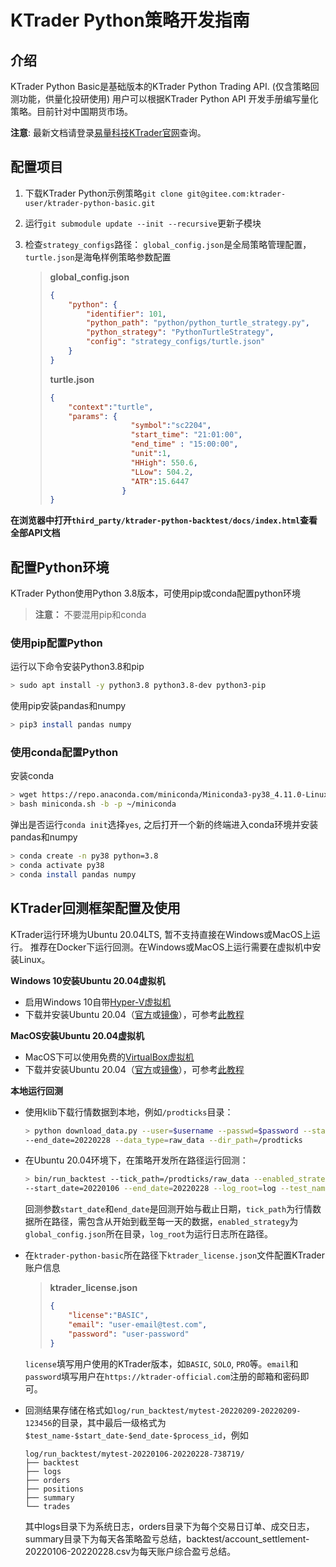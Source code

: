 # KTrader Python策略开发指南

## 介绍

KTrader Python Basic是基础版本的KTrader Python Trading API. (仅含策略回测功能，供量化投研使用)
用户可以根据KTrader Python API 开发手册编写量化策略。目前针对中国期货市场。

**注意**: 最新文档请登录[易量科技KTrader官网](https://ktrader-official.com)查询。

## 配置项目

1. 下载KTrader Python示例策略`git clone git@gitee.com:ktrader-user/ktrader-python-basic.git`
1. 运行`git submodule update --init --recursive`更新子模块
1. 检查`strategy_configs`路径： `global_config.json`是全局策略管理配置，`turtle.json`是海龟样例策略参数配置

    > **global_config.json**
    > ```json
    > {
    >     "python": {
    >         "identifier": 101,
    >         "python_path": "python/python_turtle_strategy.py",
    >         "python_strategy": "PythonTurtleStrategy",
    >         "config": "strategy_configs/turtle.json"
    >     }
    > }
    > ```
    > **turtle.json**
    > ```json
    > {
    >     "context":"turtle",
    >     "params": {
    >                   "symbol":"sc2204",
    >                   "start_time": "21:01:00",
    >                   "end_time" : "15:00:00",
    >                   "unit":1,
    >                   "HHigh": 550.6,
    >                   "LLow": 504.2,
    >                   "ATR":15.6447
    >                 }
    > }
    > ```

**在浏览器中打开`third_party/ktrader-python-backtest/docs/index.html`查看全部API文档**

## 配置Python环境

KTrader Python使用Python 3.8版本，可使用pip或conda配置python环境

> **注意：** 不要混用pip和conda

### 使用pip配置Python
运行以下命令安装Python3.8和pip
```bash
> sudo apt install -y python3.8 python3.8-dev python3-pip
```

使用pip安装pandas和numpy

```bash
> pip3 install pandas numpy
```

### 使用conda配置Python
安装conda
```bash
> wget https://repo.anaconda.com/miniconda/Miniconda3-py38_4.11.0-Linux-x86_64.sh -O ~/miniconda.sh
> bash miniconda.sh -b -p ~/miniconda
```

弹出是否运行`conda init`选择`yes`, 之后打开一个新的终端进入conda环境并安装pandas和numpy

```bash
> conda create -n py38 python=3.8
> conda activate py38
> conda install pandas numpy
```

## KTrader回测框架配置及使用
KTrader运行环境为Ubuntu 20.04LTS, 暂不支持直接在Windows或MacOS上运行。
推荐在Docker下运行回测。在Windows或MacOS上运行需要在虚拟机中安装Linux。

**Windows 10安装Ubuntu 20.04虚拟机**
 * 启用Windows 10自带[Hyper-V虚拟机](https://docs.microsoft.com/zh-cn/virtualization/hyper-v-on-windows/quick-start/enable-hyper-v)
 * 下载并安装Ubuntu 20.04（[官方](https://releases.ubuntu.com/20.04/ubuntu-20.04.4-desktop-amd64.iso)或[镜像](https://mirrors.tuna.tsinghua.edu.cn/ubuntu-releases/20.04/ubuntu-20.04.4-desktop-amd64.iso)），可参考[此教程](https://blog.csdn.net/ZChen1996/article/details/106042635)

**MacOS安装Ubuntu 20.04虚拟机**
* MacOS下可以使用免费的[VirtualBox虚拟机](https://download.virtualbox.org/virtualbox/6.1.34/VirtualBox-6.1.34-150636-OSX.dmg)
* 下载并安装Ubuntu 20.04（[官方](https://releases.ubuntu.com/20.04/ubuntu-20.04.4-desktop-amd64.iso)或[镜像](https://mirrors.tuna.tsinghua.edu.cn/ubuntu-releases/20.04/ubuntu-20.04.4-desktop-amd64.iso)），可参考[此教程](https://www.jianshu.com/p/fedcf6c98ba0)

**本地运行回测**
 * 使用klib下载行情数据到本地，例如`/prodticks`目录：
	```bash
	> python download_data.py --user=$username --passwd=$password --start_date=20220101 \
    --end_date=20220228 --data_type=raw_data --dir_path=/prodticks
	```
 * 在Ubuntu 20.04环境下，在策略开发所在路径运行回测：
	```bash
	> bin/run_backtest --tick_path=/prodticks/raw_data --enabled_strategy=strategy_configs \
	--start_date=20220106 --end_date=20220228 --log_root=log --test_name=mytest
    ```
    回测参数`start_date`和`end_date`是回测开始与截止日期，`tick_path`为行情数据所在路径，需包含从开始到截至每一天的数据，`enabled_strategy`为`global_config.json`所在目录，`log_root`为运行日志所在路径。
 * 在`ktrader-python-basic`所在路径下`ktrader_license.json`文件配置KTrader账户信息

    > **ktrader_license.json**
    > ```json
    > {
    >     "license":"BASIC",
    >     "email": "user-email@test.com",
    >     "password": "user-password"
    > }
    > ```

    `license`填写用户使用的KTrader版本，如`BASIC`, `SOLO`, `PRO`等。`email`和`password`填写用户在`https://ktrader-official.com`注册的邮箱和密码即可。
 * 回测结果存储在格式如`log/run_backtest/mytest-20220209-20220209-123456`的目录，其中最后一级格式为`$test_name-$start_date-$end_date-$process_id`，例如
	```
    log/run_backtest/mytest-20220106-20220228-738719/
    ├── backtest
    ├── logs
    ├── orders
    ├── positions
    ├── summary
    └── trades
	```
	其中logs目录下为系统日志，orders目录下为每个交易日订单、成交日志，summary目录下为每天各策略盈亏总结，backtest/account_settlement-20220106-20220228.csv为每天账户综合盈亏总结。

